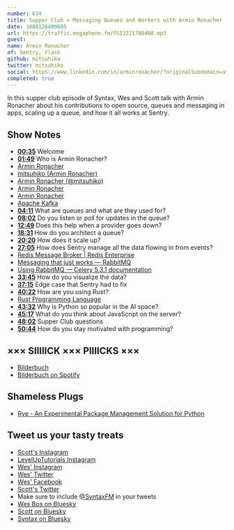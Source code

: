 ```yaml
---
number: 634
title: Supper Club × Messaging Queues and Workers with Armin Ronacher
date: 1688126400605
url: https://traffic.megaphone.fm/FSI2221780408.mp3
guest: 
name: Armin Ronacher
of: Sentry, Flask
github: mitsuhiko
twitter: mitsuhiko
social: https://www.linkedin.com/in/arminronacher/?originalSubdomain=at
completed: true
---
```


In this supper club episode of Syntax, Wes and Scott talk with Armin Ronacher about his contributions to open source, queues and messaging in apps, scaling up a queue, and how it all works at Sentry.

## Show Notes

- **[00:35](#t=00:35)** Welcome
- **[01:49](#t=01:49)** Who is Armin Ronacher?
- [Armin Ronacher](https://en.wikipedia.org/wiki/Armin_Ronacher)
- [mitsuhiko (Armin Ronacher)](https://github.com/mitsuhiko)
- [Armin Ronacher (@mitsuhiko)](https://twitter.com/mitsuhiko)
- [Armin Ronacher](http://armin.ronacher.eu/)
- [Armin Ronacher](https://www.linkedin.com/in/arminronacher/?originalSubdomain=at)
- [Apache Kafka](https://kafka.apache.org/)
- **[04:11](#t=04:11)** What are queues and what are they used for?
- **[08:02](#t=08:02)** Do you listen or poll for updates in the queue?
- **[12:49](#t=12:49)** Does this help when a provider goes down?
- **[18:31](#t=18:31)** How do you architect a queue?
- **[20:20](#t=20:20)** How does it scale up?
- **[27:05](#t=27:05)** How does Sentry manage all the data flowing in from events?
- [Redis Message Broker | Redis Enterprise](https://redis.com/solutions/use-cases/messaging/)
- [Messaging that just works — RabbitMQ](https://www.rabbitmq.com/)
- [Using RabbitMQ — Celery 5.3.1 documentation](https://docs.celeryq.dev/en/stable/getting-started/backends-and-brokers/rabbitmq.html)
- **[33:45](#t=33:45)** How do you visualize the data?
- **[37:15](#t=37:15)** Edge case that Sentry had to fix
- **[40:22](#t=40:22)** How are you using Rust?
- [Rust Programming Language](https://www.rust-lang.org/)
- **[43:32](#t=43:32)** Why is Python so popular in the AI space?
- **[45:17](#t=45:17)** What do you think about JavaScript on the server?
- **[48:02](#t=48:02)** Supper Club questions
- **[50:44](#t=50:44)** How do you stay motivated with programming?

## ××× SIIIIICK ××× PIIIICKS ×××

- [Bilderbuch](https://bilderbuch-musik.at/home)
- [Bilderbuch on Spotify](https://open.spotify.com/artist/2ErWLckuGFl84nGmg5fwyG?si=oG2uwmcMTy2b7jHi0CMXVQ)

## Shameless Plugs

- [Rye - An Experimental Package Management Solution for Python](https://github.com/mitsuhiko/rye)

## Tweet us your tasty treats

- [Scott's Instagram](https://www.instagram.com/stolinski/)
- [LevelUpTutorials Instagram](https://www.instagram.com/LevelUpTutorials/)
- [Wes' Instagram](https://www.instagram.com/wesbos/)
- [Wes' Twitter](https://twitter.com/wesbos)
- [Wes' Facebook](https://www.facebook.com/wesbos.developer)
- [Scott's Twitter](https://twitter.com/stolinski)
- Make sure to include [@SyntaxFM](https://twitter.com/SyntaxFM) in your tweets
- [Wes Bos on Bluesky](https://bsky.app/profile/wesbos.com)
- [Scott on Bluesky](https://bsky.app/profile/tolin.ski)
- [Syntax on Bluesky](https://bsky.app/profile/syntax.fm)
